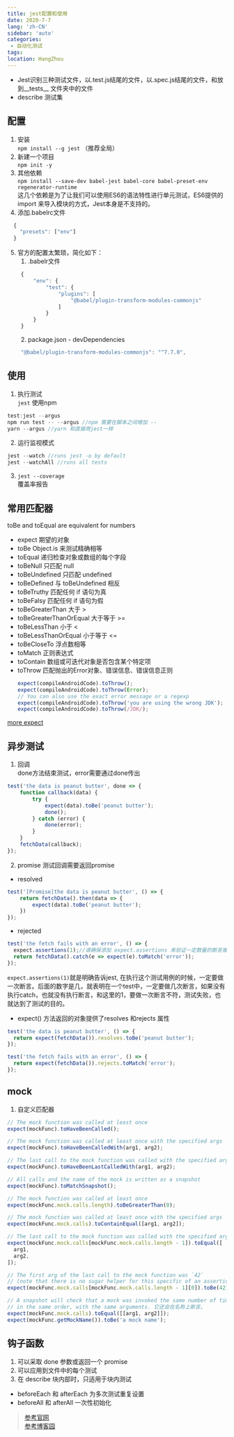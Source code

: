 ```yaml
---
title: jest配置和使用
date: 2020-7-7
lang: 'zh-CN'
sidebar: 'auto'
categories:
 - 自动化测试
tags: 
location: HangZhou
---
```



- Jest识别三种测试文件，以.test.js结尾的文件，以.spec.js结尾的文件，和放到__tests__ 文件夹中的文件
- describe 测试集


## 配置 
1. 安装  
`npm install --g jest` （推荐全局）
2. 新建一个项目  
`npm init -y`
3. 其他依赖  
`npm install --save-dev babel-jest babel-core babel-preset-env regenerator-runtime`  
这几个依赖是为了让我们可以使用ES6的语法特性进行单元测试，ES6提供的 import 来导入模块的方式，Jest本身是不支持的。
4. 添加.babelrc文件
```js
  {
    "presets": ["env"]
  }
```
5. 官方的配置太繁琐，简化如下：
   1. .babelr文件
   ```js
    {
        "env": {
            "test": {
                "plugins": [
                    "@babel/plugin-transform-modules-commonjs"
                ]
            }
        }
    }
   ```
   2. package.json - devDependencies
   ```js
    "@babel/plugin-transform-modules-commonjs": "^7.7.0",
   ```

## 使用

1. 执行测试  
`jest`
使用npm 
```js
test:jest --argus
npm run test -- --argus //npm 需要在脚本之间增加 --
yarn --argus //yarn 和直接用jest一样
```
2. 运行监视模式  
```js
jest --watch //runs jest -o by default
jest --watchAll //runs all tests
```

3. `jest --coverage`  
覆盖率报告

## 常用匹配器
toBe and toEqual are equivalent for numbers

- expect 期望的对象
- toBe Object.is 来测试精确相等
- toEqual 递归检查对象或数组的每个字段 
- toBeNull 只匹配 null
- toBeUndefined 只匹配 undefined
- toBeDefined 与 toBeUndefined 相反
- toBeTruthy 匹配任何 if 语句为真
- toBeFalsy 匹配任何 if 语句为假
- toBeGreaterThan 大于 >
- toBeGreaterThanOrEqual 大于等于 >=
- toBeLessThan 小于 <
- toBeLessThanOrEqual 小于等于 <=
- toBeCloseTo 浮点数相等
- toMatch 正则表达式
- toContain 数组或可迭代对象是否包含某个特定项
- toThrow 匹配抛出的Error对象、错误信息、错误信息正则
  ```js
  expect(compileAndroidCode).toThrow();
  expect(compileAndroidCode).toThrow(Error);
  // You can also use the exact error message or a regexp
  expect(compileAndroidCode).toThrow('you are using the wrong JDK');
  expect(compileAndroidCode).toThrow(/JDK/);
  ```
[more expect](https://jestjs.io/docs/zh-Hans/expect)

## 异步测试
1. 回调  
done方法结束测试，error需要通过done传出
```js
test('the data is peanut butter', done => {
    function callback(data) {
        try {
            expect(data).toBe('peanut butter');
            done();
        } catch (error) {
            done(error);
        }
    }
    fetchData(callback);
});

```
2. promise
测试回调需要返回promise
- resolved
```js
test('[Promise]the data is peanut butter', () => {
    return fetchData().then(data => {
        expect(data).toBe('peanut butter');
    })
});
```
- rejected
```js
test('the fetch fails with an error', () => {
  expect.assertions(1);//请确保添加 expect.assertions 来验证一定数量的断言被调用
  return fetchData().catch(e => expect(e).toMatch('error'));
});
```
`expect.assertions(1)`就是明确告诉jest, 在执行这个测试用例的时候，一定要做一次断言。后面的数字是几，就表明在一个test中，一定要做几次断言，如果没有执行catch，也就没有执行断言，和这里的1，要做一次断言不符，测试失败，也就达到了测试的目的。

- expect() 方法返回的对象提供了resolves 和rejects 属性  
```js
test('the data is peanut butter', () => {
  return expect(fetchData()).resolves.toBe('peanut butter');
});

test('the fetch fails with an error', () => {
  return expect(fetchData()).rejects.toMatch('error');
});
```
## mock

1. 自定义匹配器
```js
// The mock function was called at least once
expect(mockFunc).toHaveBeenCalled();

// The mock function was called at least once with the specified args
expect(mockFunc).toHaveBeenCalledWith(arg1, arg2);

// The last call to the mock function was called with the specified args
expect(mockFunc).toHaveBeenLastCalledWith(arg1, arg2);

// All calls and the name of the mock is written as a snapshot
expect(mockFunc).toMatchSnapshot();

// The mock function was called at least once
expect(mockFunc.mock.calls.length).toBeGreaterThan(0);

// The mock function was called at least once with the specified args
expect(mockFunc.mock.calls).toContainEqual([arg1, arg2]);

// The last call to the mock function was called with the specified args
expect(mockFunc.mock.calls[mockFunc.mock.calls.length - 1]).toEqual([
  arg1,
  arg2,
]);

// The first arg of the last call to the mock function was `42`
// (note that there is no sugar helper for this specific of an assertion)
expect(mockFunc.mock.calls[mockFunc.mock.calls.length - 1][0]).toBe(42);

// A snapshot will check that a mock was invoked the same number of times,
// in the same order, with the same arguments. 它还会在名称上断言。
expect(mockFunc.mock.calls).toEqual([[arg1, arg2]]);
expect(mockFunc.getMockName()).toBe('a mock name');
```

## 钩子函数
1. 可以采取 done 参数或返回一个 promise
2. 可以应用到文件中的每个测试
3. 在 describe 块内部时，只适用于块内测试

- beforeEach 和 afterEach 为多次测试重复设置  
- beforeAll 和 afterAll 一次性初始化 

  

> [参考官网](https://jestjs.io/docs/zh-Hans/getting-started)  
> [参考博客园](https://www.cnblogs.com/SamWeb/p/11454923.html)